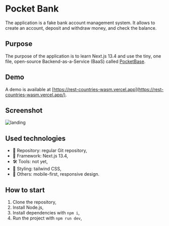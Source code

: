 # Pocket Bank

The application is a fake bank account management system. It allows to create an account, deposit and withdraw money, and check the balance.

## Purpose

The purpose of the application is to learn Next.js 13.4 and use the tiny, one file, open-source Backend-as-a-Service (BaaS) called [PocketBase](https://pocketbase.io/).

## Demo

A demo is available at [https://rest-countries-wasm.vercel.app](https://rest-countries-wasm.vercel.app/).

## Screenshot

![landing](./screenshots/landing.webp)

## Used technologies

- 🎁 Repository: regular Git repository,
- 🧰 Framework: Next.js 13.4,
- 🛠️ Tools: not yet,
- 🎨 Styling: tailwind CSS,
- 💎 Others: mobile-first, responsive design.

## How to start

1. Clone the repository,
2. Install Node.js,
3. Install dependencies with `npm i`,
4. Run the project with `npm run dev`,
